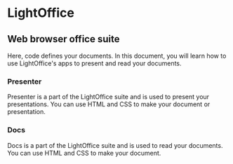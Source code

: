 # LightOffice
## Web browser office suite

Here, code defines your documents. In this document, you will learn how to use LightOffice's apps to present and read your documents.

### Presenter
Presenter is a part of the LightOffice suite and is used to present your presentations. You can use HTML and CSS to make your document or presentation.
### Docs
Docs is a part of the LightOffice suite and is used to read your documents. You can use HTML and CSS to make your document.
